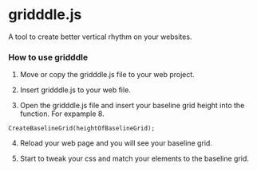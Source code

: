 # gridddle.js
A tool to create better vertical rhythm on your websites.



### How to use gridddle
1. Move or copy the gridddle.js file to your web project.

2. Insert gridddle.js to your web file.

3. Open the gridddle.js file and insert your baseline grid height into the function. For expample 8.
``` 
CreateBaselineGrid(heightOfBaselineGrid);
```

4. Reload your web page and you will see your baseline grid.

5. Start to tweak your css and match your elements to the baseline grid.
